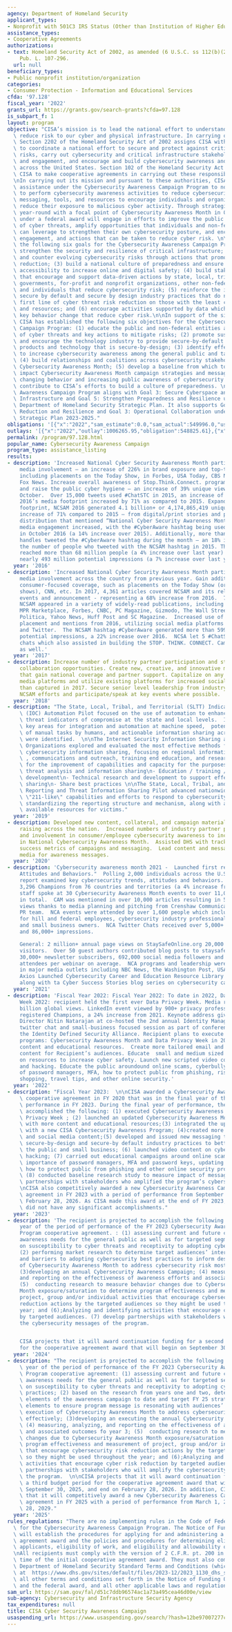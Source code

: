```yaml
---
agency: Department of Homeland Security
applicant_types:
- Nonprofit with 501C3 IRS Status (Other than Institution of Higher Education)
assistance_types:
- Cooperative Agreements
authorizations:
- text: Homeland Security Act of 2002, as amended (6 U.S.C. ss 112(b)(2), 102(b)(2).
    Pub. L. 107-296.
  url: null
beneficiary_types:
- Public nonprofit institution/organization
categories:
- Consumer Protection - Information and Educational Services
cfda: '97.128'
fiscal_year: '2022'
grants_url: https://grants.gov/search-grants?cfda=97.128
is_subpart_f: 1
layout: program
objective: "CISA’s mission is to lead the national effort to understand, manage, and\
  \ reduce risk to our cyber and physical infrastructure. In carrying out this mission,\
  \ Section 2202 of the Homeland Security Act of 2002 assigns CISA with the responsibilities\
  \ to coordinate a national effort to secure and protect against critical infrastructure\
  \ risks, carry out cybersecurity and critical infrastructure stakeholder outreach\
  \ and engagement, and encourage and build cybersecurity awareness and competency\
  \ across the United States. Section 102 of the Homeland Security Act of 2002 authorizes\
  \ CISA to make cooperative agreements in carrying out these responsibilities. \n\
  \nIn carrying out its mission and pursuant to these authorities, CISA provides financial\
  \ assistance under the Cybersecurity Awareness Campaign Program to non-federal entities\
  \ to perform cybersecurity awareness activities to reduce cybersecurity risks through\
  \ messaging, tools, and resources to encourage individuals and organizations to\
  \ reduce their exposure to malicious cyber activity. Through strategies implemented\
  \ year-round with a focal point of Cybersecurity Awareness Month in October, a recipient\
  \ under a federal award will engage in efforts to improve the public’s understanding\
  \ of cyber threats, amplify opportunities that individuals and non-federal entities\
  \ can leverage to strengthen their own cybersecurity posture, and encourage discussion,\
  \ engagement, and actions that can be taken to reduce cyber risk. \n\nCISA has established\
  \ the following six goals for the Cybersecurity Awareness Campaign Program: (1)\
  \ strengthen the security and resilience of critical infrastructure; (2) assess\
  \ and counter evolving cybersecurity risks through actions that promote threat risk\
  \ reduction; (3) build a national culture of preparedness and ensure equity and\
  \ accessibility to increase online and digital safety; (4) build stakeholder relationships\
  \ that encourage and support data-driven actions by state, local, tribal, and territorial\
  \ governments, for-profit and nonprofit organizations, other non-federal entities,\
  \ and individuals that reduce cybersecurity risk; (5) reinforce the importance of\
  \ secure by default and secure by design industry practices that do not place the\
  \ first line of cyber threat risk reduction on those with the least capabilities\
  \ and resources; and (6) encourage activities supported by data which result in\
  \ key behavior change that reduce cyber risk.\n\nIn support of the six program goals,\
  \ CISA has established the following six objectives for the Cybersecurity Awareness\
  \ Campaign Program: (1) educate the public and non-federal entities about the dangers\
  \ of cyber threats and key actions to mitigate risks; (2) promote sustainable cybersecurity\
  \ and encourage the technology industry to provide secure-by-default technology\
  \ products and technology that is secure-by-design; (3) identify effective approaches\
  \ to increase cybersecurity awareness among the general public and target audiences;\
  \ (4) build relationships and coalitions across cybersecurity stakeholders to support\
  \ Cybersecurity Awareness Month; (5) develop a baseline from which to measure the\
  \ impact Cybersecurity Awareness Month campaign strategies and messaging has on\
  \ changing behavior and increasing public awareness of cybersecurity risk; and (6)\
  \ contribute to CISA’s efforts to build a culture of preparedness. \n\nThe Cybersecurity\
  \ Awareness Campaign Program aligns with Goal 3: Secure Cyberspace and Critical\
  \ Infrastructure and Goal 5: Strengthen Preparedness and Resilience under the 2020-2024\
  \ Department of Homeland Security Strategic Plan. It also supports Goal 2: Risk\
  \ Reduction and Resilience and Goal 3: Operational Collaboration under the CISA\
  \ Strategic Plan 2023-2025."
obligations: '[{"x":"2022","sam_estimate":0.0,"sam_actual":549996.0,"usa_spending_actual":534033.59},{"x":"2023","sam_estimate":0.0,"sam_actual":549996.0,"usa_spending_actual":549996.0},{"x":"2024","sam_estimate":549996.0,"sam_actual":0.0,"usa_spending_actual":-1170.39}]'
outlays: '[{"x":"2022","outlay":1006265.95,"obligation":548825.61},{"x":"2023","outlay":308931.97,"obligation":549996.0},{"x":"2024","outlay":0.0,"obligation":0.0}]'
permalink: /program/97.128.html
popular_name: Cybersecurity Awareness Campaign
program_type: assistance_listing
results:
- description: 'Increased National Cyber Security Awareness Month participation and
    media involvement – an increase of 226% in brand exposure and top-tier coverage,
    including placements on the Today Show, in Forbes, USA Today, CBS News, CNN and
    Fox News. Increase overall awareness of Stop.Think.Connect. program resources
    and raise the public cyber hygiene – an increase of 39% unique viewership during
    October.  Over 15,000 tweets used #ChatSTC in 2015, an increase of 75% from 2014.  NCSAM
    2016’s media footprint increased by 71% as compared to 2015. Expanding its media
    footprint, NCSAM 2016 generated 4.1 billion+ or 4,174,865,419 unique views – an
    increase of 71% compared to 2015 – from digital/print stories and press release
    distribution that mentioned “National Cyber Security Awareness Month”. Social
    media engagement increased, with the #CyberAware hashtag being used 70,264 times
    in October 2016 (a 14% increase over 2015). Additionally, more than 21,200 Twitter
    handles tweeted the #CyberAware hashtag during the month – an 18% increase over
    the number of people who tweeted with the NCSAM hashtag in 2015. The hashtag potentially
    reached more than 68 million people (a 4% increase over last year) and generated
    nearly 493 million potential impressions (a 7% increase over last year).'
  year: '2016'
- description: 'Increased National Cyber Security Awareness Month participation and
    media involvement across the country from previous year. Gain additional far-reaching
    consumer-focused coverage, such as placements on the Today Show (or similar news/talk
    shows), CNN, etc. In 2017, 4,361 articles covered NCSAM and its related activities,
    events and announcement - representing a 68% increase from 2016.  7 Articles showcasing
    NCSAM appeared in a variety of widely-read publications, including USA Today,
    MPR Marketplace, Forbes, CNBC, PC Magazine, Gizmodo, The Wall Street Journal,
    Politica, Yahoo News, Huff Post and SC Magazine.  Increased use of social media
    placement and mentions from 2016, utilizing social media platforms such as Facebook
    and Twitter.  The NCSAM hashtag #CyberAware generated more than 599 million total
    potential impressions, a 22% increase over 2016.  NCSA let 5 #ChatSTC Twitter
    chats which also assisted in building the STOP. THINK. CONNECT. Campaign brand
    as well.'
  year: '2017'
- description: Increase number of industry partner participation and strengthen private-public
    collaboration opportunities. Create new, creative, and innovative materials/collateral
    that gain national coverage and partner support. Capitalize on any new social
    media platforms and utilize existing platforms for increased social media presence
    than captured in 2017. Secure senior level leadership from industry to support
    NCSAM efforts and participate/speak at key events where possible.
  year: '2018'
- description: "The State, Local, Tribal, and Territorial (SLTT) Indicators of Compromise\
    \ (IOC) Automation Pilot focused on the use of automation to enhance the use of\
    \ threat indicators of compromise at the state and local levels.  In addition,\
    \ key areas for integration and automation at machine speed,  potential reduction\
    \ of manual tasks by humans, and actionable information sharing across enterprises\
    \ were identified.  \n\nThe Internet Security Information Sharing and Analysis\
    \ Organizations explored and evaluated the most effective methods for bi-lateral\
    \ cybersecurity information sharing, focusing on regional information sharing\
    \ , communications and outreach, training end education, and research and development\
    \ for the improvement of capabilities and capacity for the purposes of \n- Cyber\
    \ threat analysis and information sharing\n- Education / training / workforce\
    \ development\n- Technical research and development to support effective information\
    \ sharing\n- Share best practices \n\nThe State, Local, Tribal, and Territorial\
    \ Reporting and Threat Information Sharing Pilot advanced nationwide cybersecurity\
    \ \"211-like\" capabilities and efforts to respond to cybersecurity breaches by\
    \ standardizing the reporting structure and mechanism, along with a catalog of\
    \ available resources for victims."
  year: '2019'
- description: Developed new content, collateral, and campaign materials for awareness
    raising across the nation.  Increased numbers of industry partner participation
    and involvement in consumer/employee cybersecurity awareness to include participation
    in National Cybersecurity Awareness Month.  Assisted DHS with tracking and analyzing
    success metrics of campaigns and messaging.  Lead content and messaging on social
    media for awareness messages.
  year: '2020'
- description: 'Cybersecurity awareness month 2021 -  Launched first research on "Cybersecurity
    Attitudes and Behaviors."  Polling 2,000 individuals across the U.S. and UK the
    report examined key cybersecurity trends, attitudes and behaviors.  Signed up
    3,296 Champions from 76 countries and territories (a 4% increase from 2020).  NCA
    staff spoke at 30 Cybersecurity Awareness Month events to over 11,000 individuals
    in total.  CAM was mentioned in over 10,000 articles resulting in 5 billion global
    views thanks to media planning and pitching from Crenshaw Communications, NCA''s
    PR team.  NCA events were attended by over 1,600 people which included events
    for hill and federal employees, cybersecurity industry professionals and executives,
    and small business owners.  NCA Twitter Chats received over 5,000+ engagements
    and 86,000+ impressions.

    General: 2 million+ annual page views on StaySafeOnline.org 20,000 monthly blog
    visitors.  Over 50 guest authors contributed blog posts to staysafeonline.org,
    30,000+ newsletter subscribers, 692,000 social media followers and fans.  250-350
    attendees per webinar on average.  NCA programs and leadership were referenced
    in major media outlets including NBC News, the Washington Post, USA Today and
    Axios Launched Cybersecurity Career and Education Resource Library on staysafeonline.org
    along with ta Cyber Success Stories blog series on cybersecurity careers and professionals.'
  year: '2021'
- description: 'Fiscal Year 2022: Fiscal Year 2022: To date in 2022, Data Privacy
    Week 2022: recipient held the first ever Data Privacy Week. Media reach was 4
    billion global views. LinkedIn event viewed by 900+ privacy professionals. 1,908
    registered Champions, a 24% increase from 2021. Keynote address given by Deputy
    Director Nitin Natarajan at co-hosted the 2nd annual Identity Management Day.  Hosted
    twitter chat and small-business focused session as part of conference hosted by
    the Identity Defined Security Alliance. Recipient plans to execute the following
    programs: Cybersecurity Awareness Month and Data Privacy Week in 2022. Provide
    content and educational resources.  Create more tailored email and social media
    content for Recipient’s audiences. Educate  small and medium sized business owners
    on resources to increase cyber safety. Launch new scripted video content on cybersecurity
    and hacking. Educate the public aroundound online scams, cyberbullying, importance
    of password managers, MFA, how to protect public from phishing, risks of online
    shopping, travel tips, and other online security.'
  year: '2022'
- description: "Fiscal Year 2023:  \n\nCISA awarded a Cybersecurity Awareness Campaign\
    \ cooperative agreement in FY 2020 that was in the final year of the period of\
    \ performance in FY 2023. During the final year of performance, the recipient\
    \ accomplished the following: (1) executed Cybersecurity Awareness Month and Data\
    \ Privacy Week ; (2) launched an updated Cybersecurity Awareness Month website\
    \ with more content and educational resources;(3) integrated the updated website\
    \ with a new CISA Cybersecurity Awareness Program; (4)created more tailored email\
    \ and social media content;(5) developed and issued new messaging that encouraged\
    \ secure-by-design and secure-by default industry practices to better protect\
    \ the public and small business; (6) launched video content on cybersecurity and\
    \ hacking; (7) carried out educational campaigns around online scams, cyberbullying,\
    \ importance of password managers, MFA and password keys, updating software, and\
    \ how to protect public from phishing and other online security protection; and\
    \ (8) conducted baseline research study to measure impact of messaging; (9) identified\
    \ partnerships with stakeholders who amplified the program’s cybersecurity messaging.\n\
    \nCISA also competitively awarded a new Cybersecurity Awareness Campaign cooperative\
    \ agreement in FY 2023 with a period of performance from September 30, 2023, to\
    \ February 28, 2026. As CISA made this award at the end of FY 2023, the recipient\
    \ did not have any significant accomplishments."
  year: '2023'
- description: 'The recipient is projected to accomplish the following in the first
    year of the period of performance of the FY 2023 Cybersecurity Awareness Campaign
    Program cooperative agreement. : (1) assessing current and future cybersecurity
    awareness needs for the general public as well as for targeted segments based
    on susceptibility to cyber threats and receptivity to adopting cybersecurity practices;
    (2) performing market research to determine target audiences’ interests, needs
    and barriers to adopting cybersecurity best practices to inform design and execution
    of Cybersecurity Awareness Month to address cybersecurity risk most effectively;
    (3)developing an annual Cybersecurity Awareness Campaign; (4) measuring, analyzing,
    and reporting on the effectiveness of awareness efforts and associated outcomes;
    (5)  conducting research to measure behavior changes due to Cybersecurity Awareness
    Month exposure/saturation to determine program effectiveness and measurement of
    project, group and/or individual activities that encourage cybersecurity risk
    reduction actions by the targeted audiences so they might be used throughout the
    year; and (6);Analyzing and identifying activities that encourage cyber risk reduction
    by targeted audiences. (7) develop partnerships with stakeholders who will amplify
    the cybersecurity messages of the program.


    CISA projects that it will award continuation funding for a second budget period
    for the cooperative agreement award that will begin on September 30, 2024.'
  year: '2024'
- description: "The recipient is projected to accomplish the following in the second\
    \ year of the period of performance of the FY 2023 Cybersecurity Awareness Campaign\
    \ Program cooperative agreement: (1) assessing current and future cybersecurity\
    \ awareness needs for the general public as well as for targeted segments based\
    \ on susceptibility to cyber threats and receptivity to adopting cybersecurity\
    \ practices; (2) based on the research from years one and two, determine successful\
    \ elements of the awareness campaign to date and target FY 25 strategy to those\
    \ elements to ensure program message is resonating with audiences’ interests during\
    \ execution of Cybersecurity Awareness Month to address cybersecurity risk most\
    \ effectively; (3)developing an executing the annual Cybersecurity Awareness Campaign;\
    \ (4) measuring, analyzing, and reporting on the effectiveness of awareness efforts\
    \ and associated outcomes fo year 3; (5)  conducting research to measure behavior\
    \ changes due to Cybersecurity Awareness Month exposure/saturation to determine\
    \ program effectiveness and measurement of project, group and/or individual activities\
    \ that encourage cybersecurity risk reduction actions by the targeted audiences\
    \ so they might be used throughout the year; and (6);Analyzing and identifying\
    \ activities that encourage cyber risk reduction by targeted audiences. (7) develop\
    \ partnerships with stakeholders who will amplify the cybersecurity messages of\
    \ the program.  \n\nCISA projects that it will award continuation funding for\
    \ a third budget period for the cooperative agreement award that will begin on\
    \ September 30, 2025, and end on February 28, 2026. In addition, CISA projects\
    \ that it will competitively award a new Cybersecurity Awareness Campaign cooperative\
    \ agreement in FY 2025 with a period of performance from March 1, 2026, to February\
    \ 28, 2029."
  year: '2025'
rules_regulations: "There are no implementing rules in the Code of Federal Regulations\
  \ for the Cybersecurity Awareness Campaign Program. The Notice of Funding Opportunity\
  \ will establish the procedures for applying for and administering a cooperative\
  \ agreement award and the policies and procedures for determining eligibility of\
  \ applicants, eligibility of work, and eligibility and allowability of costs. \n\
  \nAll recipients must comply with the version of 2 C.F.R. pt. 200 in effect at the\
  \ time of the initial cooperative agreement award. They must also comply with the\
  \ Department of Homeland Security Standard Terms and Conditions (which can be found\
  \ at  https://www.dhs.gov/sites/default/files/2023-12/2023_1130_dhs_standard_terms_and_conditions_fy24.pdf),\
  \ all other terms and conditions set forth in the Notice of Funding Opportunity\
  \ and the federal award, and all other applicable laws and regulations."
sam_url: https://sam.gov/fal/d51c7ddb96574ac1a73a495cea46d00e/view
sub-agency: Cybersecurity and Infrastructure Security Agency
tax_expenditures: null
title: CISA Cyber Security Awareness Campaign
usaspending_url: https://www.usaspending.gov/search/?hash=12be97007277c2564dadd7a9f67317a7
---
```

